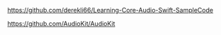 https://github.com/derekli66/Learning-Core-Audio-Swift-SampleCode

https://github.com/AudioKit/AudioKit

